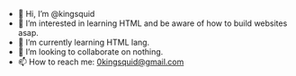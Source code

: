 - 👋 Hi, I’m @kingsquid
- 👀 I’m interested in learning HTML and be aware of how to build websites asap.
- 🌱 I’m currently learning HTML lang.
- 💞️ I’m looking to collaborate on nothing.
- 📫 How to reach me: 0kingsquid@gmail.com

<!---
kingsquid/kingsquid is a ✨ special ✨ repository because its `README.md` (this file) appears on your GitHub profile.
You can click the Preview link to take a look at your changes.
--->
